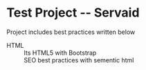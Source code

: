 <h1>Test Project -- Servaid</h1>
<p>Project includes best practices written below</p>

<dl>
  <dt>HTML</dt>
  <dd>Its HTML5 with Bootstrap</dd>
  <dd>SEO best practices with sementic html</dd>
</dl>
